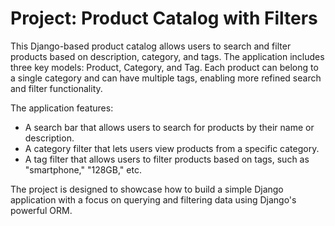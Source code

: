 # Project: Product Catalog with Filters
This Django-based product catalog allows users to search and filter products based on description, category, and tags. The application includes three key models: Product, Category, and Tag. Each product can belong to a single category and can have multiple tags, enabling more refined search and filter functionality.

The application features:

- A search bar that allows users to search for products by their name or description.
- A category filter that lets users view products from a specific category.
- A tag filter that allows users to filter products based on tags, such as "smartphone," "128GB," etc.
  
The project is designed to showcase how to build a simple Django application with a focus on querying and filtering data using Django's powerful ORM.

